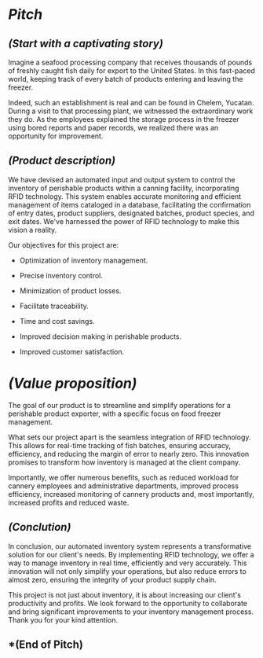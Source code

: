 
# ***Pitch***

## ***(Start with a captivating story)***
Imagine a seafood processing company that receives thousands of pounds of freshly caught fish daily for export to the United States. In this fast-paced world, keeping track of every batch of products entering and leaving the freezer.

Indeed, such an establishment is real and can be found in Chelem, Yucatan. During a visit to that processing plant, we witnessed the extraordinary work they do.  As the employees explained the storage process in the freezer using bored reports and paper records, we realized there was an opportunity for improvement.

## ***(Product description)***
We have devised an automated input and output system to control the inventory of perishable products within a canning facility, incorporating RFID technology. This system enables accurate monitoring and efficient management of items cataloged in a database, facilitating the confirmation of entry dates, product suppliers, designated batches, product species, and exit dates.
We've harnessed the power of RFID technology to make this vision a reality.


Our objectives for this project are:

+ Optimization of inventory management.
* Precise inventory control.
+ Minimization of product losses.
* Facilitate traceability.
+ Time and cost savings.
* Improved decision making in perishable products.
+ Improved customer satisfaction.


# ***(Value proposition)***
The goal of our product is to streamline and simplify operations for a perishable product exporter, with a specific focus on food freezer management. 

What sets our project apart is the seamless integration of RFID technology. This allows for real-time tracking of fish batches, ensuring accuracy, efficiency, and reducing the margin of error to nearly zero. This innovation promises to transform how inventory is managed at the client company.

Importantly, we offer numerous benefits, such as reduced workload for cannery employees and administrative departments, improved process efficiency, increased monitoring of cannery products and, most importantly, increased profits and reduced waste.




## ***(Conclution)***
In conclusion, our automated inventory system represents a transformative solution for our client's needs. By implementing RFID technology, we offer a way to manage inventory in real time, efficiently and very accurately. This innovation will not only simplify your operations, but also reduce errors to almost zero, ensuring the integrity of your product supply chain.

This project is not just about inventory, it is about increasing our client's productivity and profits. We look forward to the opportunity to collaborate and bring significant improvements to your inventory management process. Thank you for your kind attention.

## ***(End of Pitch)**
